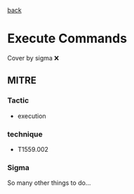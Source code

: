 [back](../index.md)
# Execute Commands
Cover by sigma :x: 

## MITRE
### Tactic
  - execution

### technique
  - T1559.002

### Sigma

 So many other things to do...